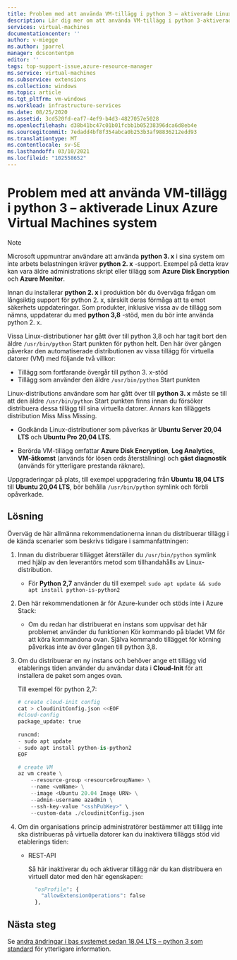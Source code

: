 ```yaml
---
title: Problem med att använda VM-tillägg i python 3 – aktiverade Linux Azure Virtual Machines system
description: Lär dig mer om att använda VM-tillägg i python 3-aktiverade Linux-system
services: virtual-machines
documentationcenter: ''
author: v-miegge
ms.author: jparrel
manager: dcscontentpm
editor: ''
tags: top-support-issue,azure-resource-manager
ms.service: virtual-machines
ms.subservice: extensions
ms.collection: windows
ms.topic: article
ms.tgt_pltfrm: vm-windows
ms.workload: infrastructure-services
ms.date: 08/25/2020
ms.assetid: 3cd520fd-eaf7-4ef9-b4d3-4827057e5028
ms.openlocfilehash: d38b41bc47c01b01fcbb1b05238396dca6d8eb4e
ms.sourcegitcommit: 7edadd4bf8f354abca0b253b3af98836212edd93
ms.translationtype: MT
ms.contentlocale: sv-SE
ms.lasthandoff: 03/10/2021
ms.locfileid: "102558652"
---
```

# <a name="issues-using-vm-extensions-in-python-3-enabled-linux-azure-virtual-machines-systems"></a>Problem med att använda VM-tillägg i python 3 – aktiverade Linux Azure Virtual Machines system

> [!NOTE]
> Microsoft uppmuntrar användare att använda **python 3. x** i sina system om inte arbets belastningen kräver **python 2. x** -support. Exempel på detta krav kan vara äldre administrations skript eller tillägg som **Azure Disk Encryption** och **Azure Monitor**.
>
> Innan du installerar **python 2. x** i produktion bör du överväga frågan om långsiktig support för python 2. x, särskilt deras förmåga att ta emot säkerhets uppdateringar. Som produkter, inklusive vissa av de tillägg som nämns, uppdaterar du med **python 3,8** -stöd, men du bör inte använda python 2. x.

Vissa Linux-distributioner har gått över till python 3,8 och har tagit bort den äldre `/usr/bin/python` Start punkten för python helt. Den här över gången påverkar den automatiserade distributionen av vissa tillägg för virtuella datorer (VM) med följande två villkor:

- Tillägg som fortfarande övergår till python 3. x-stöd
- Tillägg som använder den äldre `/usr/bin/python` Start punkten

Linux-distributions användare som har gått över till **python 3. x** måste se till att den äldre `/usr/bin/python` Start punkten finns innan du försöker distribuera dessa tillägg till sina virtuella datorer. Annars kan tilläggets distribution Miss Miss Missing. 

- Godkända Linux-distributioner som påverkas är **Ubuntu Server 20,04 LTS** och **Ubuntu Pro 20,04 LTS**.

- Berörda VM-tillägg omfattar **Azure Disk Encryption**, **Log Analytics**, **VM-åtkomst** (används för lösen ords återställning) och **gäst diagnostik** (används för ytterligare prestanda räknare).

Uppgraderingar på plats, till exempel uppgradering från **Ubuntu 18,04 LTS** till **Ubuntu 20,04 LTS**, bör behålla `/usr/bin/python` symlink och förbli opåverkade.

## <a name="resolution"></a>Lösning

Överväg de här allmänna rekommendationerna innan du distribuerar tillägg i de kända scenarier som beskrivs tidigare i sammanfattningen:

1. Innan du distribuerar tillägget återställer du `/usr/bin/python` symlink med hjälp av den leverantörs metod som tillhandahålls av Linux-distribution.

   - För **Python 2,7** använder du till exempel: `sudo apt update && sudo apt install python-is-python2`

1. Den här rekommendationen är för Azure-kunder och stöds inte i Azure Stack:

   - Om du redan har distribuerat en instans som uppvisar det här problemet använder du funktionen Kör kommando på bladet VM för att köra kommandona ovan. Själva kommando tillägget för körning påverkas inte av över gången till python 3,8.

1. Om du distribuerar en ny instans och behöver ange ett tillägg vid etablerings tiden använder du användar data i **Cloud-Init** för att installera de paket som anges ovan.

   Till exempel för python 2,7:

   ```python
   # create cloud-init config
   cat > cloudinitConfig.json <<EOF
   #cloud-config
   package_update: true
    
   runcmd:
   - sudo apt update
   - sudo apt install python-is-python2 
   EOF

   # create VM
   az vm create \
       --resource-group <resourceGroupName> \
       --name <vmName> \
       --image <Ubuntu 20.04 Image URN> \
       --admin-username azadmin \
       --ssh-key-value "<sshPubKey>" \
       --custom-data ./cloudinitConfig.json
   ```

1. Om din organisations princip administratörer bestämmer att tillägg inte ska distribueras på virtuella datorer kan du inaktivera tilläggs stöd vid etablerings tiden:

   - REST-API

     Så här inaktiverar du och aktiverar tillägg när du kan distribuera en virtuell dator med den här egenskapen:

     ```python
       "osProfile": {
         "allowExtensionOperations": false
       },
     ```

## <a name="next-steps"></a>Nästa steg

Se [andra ändringar i bas systemet sedan 18,04 LTS – python 3 som standard](https://wiki.ubuntu.com/FocalFossa/ReleaseNotes#Python3_by_default) för ytterligare information.
